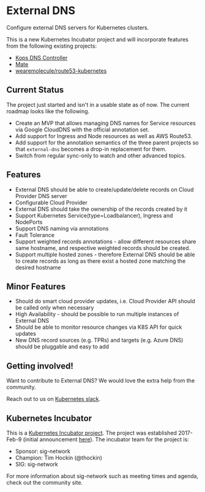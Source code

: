 # External DNS

Configure external DNS servers for Kubernetes clusters.

This is a new Kubernetes Incubator project and will incorporate features from the following existing projects:

* [Kops DNS Controller](https://github.com/kubernetes/kops/tree/master/dns-controller)
* [Mate](https://github.com/zalando-incubator/mate)
* [wearemolecule/route53-kubernetes](https://github.com/wearemolecule/route53-kubernetes)

## Current Status

The project just started and isn't in a usable state as of now. The current roadmap looks like the following.

* Create an MVP that allows managing DNS names for Service resources via Google CloudDNS with the official annotation set.
* Add support for Ingress and Node resources as well as AWS Route53.
* Add support for the annotation semantics of the three parent projects so that `external-dns` becomes a drop-in replacement for them.
* Switch from regular sync-only to watch and other advanced topics.

## Features

* External DNS should be able to create/update/delete records on Cloud Provider DNS server
* Configurable Cloud Provider
* External DNS should take the ownership of the records created by it
* Support Kubernetes Service(type=Loadbalancer), Ingress and NodePorts
* Support DNS naming via annotations
* Fault Tolerance
* Support weighted records annotations - allow different resources share same hostname, and respective weighted records should be created.
* Support multiple hosted zones - therefore External DNS should be able to create records as long as there exist a hosted zone matching the desired hostname

## Minor Features

* Should do smart cloud provider updates, i.e. Cloud Provider API should be called only when necessary
* High Availability - should be possible to run multiple instances of External DNS
* Should be able to monitor resource changes via K8S API for quick updates
* New DNS record sources (e.g. TPRs) and targets (e.g. Azure DNS) should be pluggable and easy to add

## Getting involved!

Want to contribute to External DNS? We would love the extra help from the community.

Reach out to us on [Kubernetes slack](https://github.com/kubernetes/community#slack-chat).

## Kubernetes Incubator

This is a [Kubernetes Incubator project](https://github.com/kubernetes/community/blob/master/incubator.md).
The project was established 2017-Feb-9 (initial announcement [here](https://groups.google.com/forum/#!searchin/kubernetes-dev/external$20dns%7Csort:relevance/kubernetes-dev/2wGQUB0fUuE/9OXz01i2BgAJ)).
The incubator team for the project is:

* Sponsor: sig-network
* Champion: Tim Hockin (@thockin)
* SIG: sig-network


For more information about sig-network such as meeting times and agenda, check out the community site.
